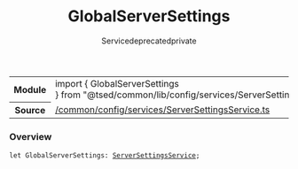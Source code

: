 
<header class="symbol-info-header"><h1 id="globalserversettings">GlobalServerSettings</h1><label class="symbol-info-type-label service">Service</label><label class="api-type-label deprecated" title="deprecated">deprecated</label><label class="api-type-label private" title="private">private</label></header>
<!-- summary -->
<section class="symbol-info"><table class="is-full-width"><tbody><tr><th>Module</th><td><div class="lang-typescript"><span class="token keyword">import</span> { GlobalServerSettings }&nbsp;<span class="token keyword">from</span>&nbsp;<span class="token string">"@tsed/common/lib/config/services/ServerSettingsService"</span></div></td></tr><tr><th>Source</th><td><a href="https://github.com/Romakita/ts-express-decorators/blob/v4.23.0/src//common/config/services/ServerSettingsService.ts#L0-L0">/common/config/services/ServerSettingsService.ts</a></td></tr></tbody></table></section>
<!-- overview -->


### Overview


<pre><code class="typescript-lang "><span class="token keyword">let</span> GlobalServerSettings<span class="token punctuation">:</span> <a href="#api/common/config/serversettingsservice"><span class="token">ServerSettingsService</span></a><span class="token punctuation">;</span></code></pre>


<!-- Parameters -->

<!-- Description -->

<!-- Members -->

